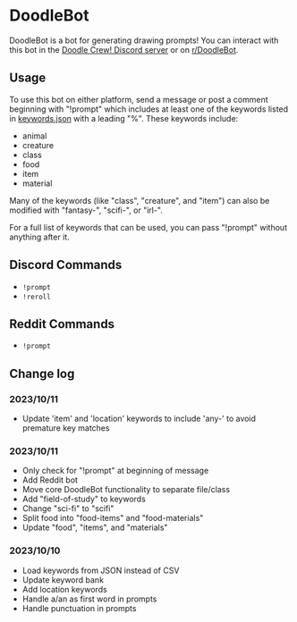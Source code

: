 # DoodleBot
DoodleBot is a bot for generating drawing prompts! You can interact with
this bot in the [Doodle Crew! Discord server](https://discord.gg/kttkrUsk3Z)
or on [r/DoodleBot](https://reddit.com/r/DoodleBot).

## Usage
To use this bot on either platform, send a message or post a comment
beginning with "!prompt" which includes at least one of the keywords listed
in [keywords.json](keywords.json) with a leading "%". These keywords include:

- animal
- creature
- class
- food
- item
- material

Many of the keywords (like "class", "creature", and "item") can also be modified with "fantasy-", "scifi-",
or "irl-".

For a full list of keywords that can be used, you can pass "!prompt" without anything after it.

## Discord Commands
- `!prompt`
- `!reroll`

## Reddit Commands
- `!prompt`

## Change log
### 2023/10/11
- Update 'item' and 'location' keywords to include 'any-' to avoid premature
key matches

### 2023/10/11
- Only check for "!prompt" at beginning of message
- Add Reddit bot
- Move core DoodleBot functionality to separate file/class
- Add "field-of-study" to keywords
- Change "sci-fi" to "scifi"
- Split food into "food-items" and "food-materials"
- Update "food", "items", and "materials"

### 2023/10/10
- Load keywords from JSON instead of CSV
- Update keyword bank
- Add location keywords
- Handle a/an as first word in prompts
- Handle punctuation in prompts

